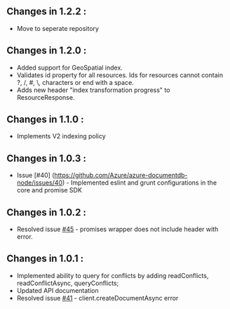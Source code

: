 ## Changes in 1.2.2 : ##

- Move to seperate repository

## Changes in 1.2.0 : ##

- Added support for GeoSpatial index.
- Validates id property for all resources. Ids for resources cannot contain ?, /, #, \\, characters or end with a space. 
- Adds new header "index transformation progress" to ResourceResponse.

## Changes in 1.1.0 : ##

- Implements V2 indexing policy

## Changes in 1.0.3 : ##

- Issue [#40] (https://github.com/Azure/azure-documentdb-node/issues/40) - Implemented eslint and grunt configurations in the core and promise SDK

## Changes in 1.0.2 : ##

- Resolved issue [#45](https://github.com/Azure/azure-documentdb-node/issues/45) - promises wrapper does not include header with error.

## Changes in 1.0.1 : ##

- Implemented ability to query for conflicts by adding readConflicts, readConflictAsync, queryConflicts;
- Updated API documentation
- Resolved issue [#41](https://github.com/Azure/azure-documentdb-node/issues/41) - client.createDocumentAsync error  
